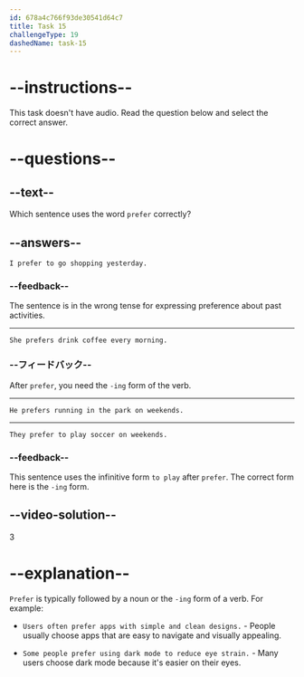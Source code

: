 ```yaml
---
id: 678a4c766f93de30541d64c7
title: Task 15
challengeType: 19
dashedName: task-15
---
```


# --instructions--

This task doesn't have audio. Read the question below and select the correct answer.

# --questions--

## --text--

Which sentence uses the word `prefer` correctly?

## --answers--

`I prefer to go shopping yesterday.`

### --feedback--

The sentence is in the wrong tense for expressing preference about past activities.

---

`She prefers drink coffee every morning.`

### --フィードバック--

After `prefer`, you need the `-ing` form of the verb.

---

`He prefers running in the park on weekends.`

---

`They prefer to play soccer on weekends.`

### --feedback--

This sentence uses the infinitive form `to play` after `prefer`. The correct form here is the `-ing` form.

## --video-solution--

3

# --explanation--

`Prefer` is typically followed by a noun or the `-ing` form of a verb. For example:

- `Users often prefer apps with simple and clean designs.` - People usually choose apps that are easy to navigate and visually appealing.

- `Some people prefer using dark mode to reduce eye strain.` - Many users choose dark mode because it's easier on their eyes.
